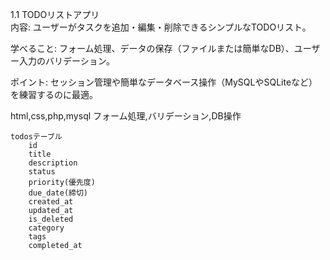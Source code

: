 1.1 TODOリストアプリ  
内容: ユーザーがタスクを追加・編集・削除できるシンプルなTODOリスト。

学べること: フォーム処理、データの保存（ファイルまたは簡単なDB）、ユーザー入力のバリデーション。

ポイント: セッション管理や簡単なデータベース操作（MySQLやSQLiteなど）を練習するのに最適。


html,css,php,mysql
フォーム処理,バリデーション,DB操作

```
todosテーブル
    id
    title
    description
    status
    priority(優先度)
    due_date(締切)
    created_at
    updated_at
    is_deleted
    category
    tags
    completed_at
```



